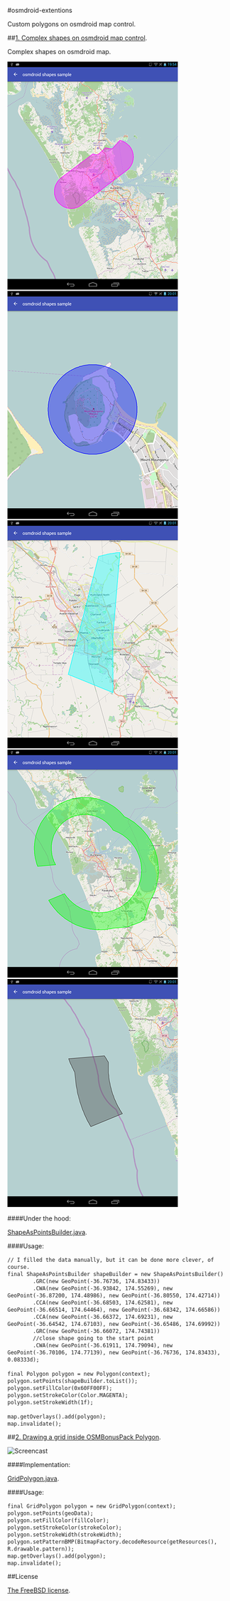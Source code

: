#osmdroid-extentions

Custom polygons on osmdroid map control.

##[1. Complex shapes on osmdroid map control](osmdroid-shape-extention-lib).

Complex shapes on osmdroid map.

<pre><code><img src="media/device-2016-04-01-195435.png" height="512px" width="384px"> <img src="media/device-2016-04-01-200104.png" height="512px" width="384px"> <img src="media/device-2016-04-01-200128.png" height="512px" width="384px"> <img src="media/device-2016-04-01-200138.png" height="512px" width="384px"> <img src="media/device-2016-04-01-200147.png" height="512px" width="384px"></code></pre>

####Under the hood:

[ShapeAsPointsBuilder.java](osmdroid-shape-extention-lib/src/main/java/com/github/lassana/osmdroid_shape_extention/ShapeAsPointsBuilder.java).

####Usage:

    // I filled the data manually, but it can be done more clever, of course.
    final ShapeAsPointsBuilder shapeBuilder = new ShapeAsPointsBuilder()
            .GRC(new GeoPoint(-36.76736, 174.83433))
            .CWA(new GeoPoint(-36.93842, 174.55269), new GeoPoint(-36.87200, 174.48986), new GeoPoint(-36.80550, 174.42714))
            .CCA(new GeoPoint(-36.68503, 174.62581), new GeoPoint(-36.66514, 174.64464), new GeoPoint(-36.68342, 174.66586))
            .CCA(new GeoPoint(-36.66372, 174.69231), new GeoPoint(-36.64542, 174.67103), new GeoPoint(-36.65486, 174.69992))
            .GRC(new GeoPoint(-36.66072, 174.74381))
            //close shape going to the start point
            .CWA(new GeoPoint(-36.61911, 174.79094), new GeoPoint(-36.70106, 174.77139), new GeoPoint(-36.76736, 174.83433), 0.08333d);

    final Polygon polygon = new Polygon(context);
    polygon.setPoints(shapeBuilder.toList());
    polygon.setFillColor(0x60FF00FF);
    polygon.setStrokeColor(Color.MAGENTA);
    polygon.setStrokeWidth(1f);

    map.getOverlays().add(polygon);
    map.invalidate();

##[2. Drawing a grid inside OSMBonusPack Polygon](osmbonuspack-gridpolygon-extention-lib).

![Screencast](https://i.stack.imgur.com/qtfEG.gif)

####Implementation:

[GridPolygon.java](osmbonuspack-gridpolygon-extention-lib/src/main/java/com/github/lassana/osmbonuspack_gridpolygon_extention_lib/GridPolygon.java).

####Usage:

    final GridPolygon polygon = new GridPolygon(context);
    polygon.setPoints(geoData);
    polygon.setFillColor(fillColor);
    polygon.setStrokeColor(strokeColor);
    polygon.setStrokeWidth(strokeWidth);
    polygon.setPatternBMP(BitmapFactory.decodeResource(getResources(), R.drawable.pattern));
    map.getOverlays().add(polygon);
    map.invalidate();

##License

[The FreeBSD license](LICENSE).
